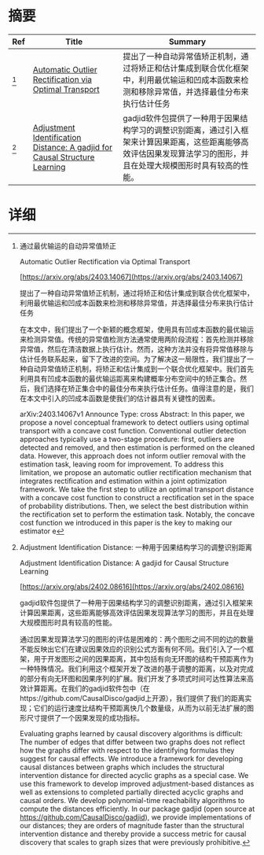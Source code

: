 # 摘要

| Ref | Title | Summary |
| --- | --- | --- |
| [^1] | [Automatic Outlier Rectification via Optimal Transport](https://arxiv.org/abs/2403.14067) | 提出了一种自动异常值矫正机制，通过将矫正和估计集成到联合优化框架中，利用最优输运和凹成本函数来检测和移除异常值，并选择最佳分布来执行估计任务 |
| [^2] | [Adjustment Identification Distance: A gadjid for Causal Structure Learning](https://arxiv.org/abs/2402.08616) | gadjid软件包提供了一种用于因果结构学习的调整识别距离，通过引入框架来计算因果距离，这些距离能够高效评估因果发现算法学习的图形，并且在处理大规模图形时具有较高的性能。 |

# 详细

[^1]: 通过最优输运的自动异常值矫正

    Automatic Outlier Rectification via Optimal Transport

    [https://arxiv.org/abs/2403.14067](https://arxiv.org/abs/2403.14067)

    提出了一种自动异常值矫正机制，通过将矫正和估计集成到联合优化框架中，利用最优输运和凹成本函数来检测和移除异常值，并选择最佳分布来执行估计任务

    

    在本文中，我们提出了一个新颖的概念框架，使用具有凹成本函数的最优输运来检测异常值。传统的异常值检测方法通常使用两阶段流程：首先检测并移除异常值，然后在清洁数据上执行估计。然而，这种方法并没有将异常值移除与估计任务联系起来，留下了改进的空间。为了解决这一局限性，我们提出了一种自动异常值矫正机制，将矫正和估计集成到一个联合优化框架中。我们首先利用具有凹成本函数的最优输运距离来构建概率分布空间中的矫正集合。然后，我们选择在矫正集合中的最佳分布来执行估计任务。值得注意的是，我们在本文中引入的凹成本函数是使我们的估计器具有关键性的因素。

    arXiv:2403.14067v1 Announce Type: cross  Abstract: In this paper, we propose a novel conceptual framework to detect outliers using optimal transport with a concave cost function. Conventional outlier detection approaches typically use a two-stage procedure: first, outliers are detected and removed, and then estimation is performed on the cleaned data. However, this approach does not inform outlier removal with the estimation task, leaving room for improvement. To address this limitation, we propose an automatic outlier rectification mechanism that integrates rectification and estimation within a joint optimization framework. We take the first step to utilize an optimal transport distance with a concave cost function to construct a rectification set in the space of probability distributions. Then, we select the best distribution within the rectification set to perform the estimation task. Notably, the concave cost function we introduced in this paper is the key to making our estimator e
    
[^2]: Adjustment Identification Distance: 一种用于因果结构学习的调整识别距离

    Adjustment Identification Distance: A gadjid for Causal Structure Learning

    [https://arxiv.org/abs/2402.08616](https://arxiv.org/abs/2402.08616)

    gadjid软件包提供了一种用于因果结构学习的调整识别距离，通过引入框架来计算因果距离，这些距离能够高效评估因果发现算法学习的图形，并且在处理大规模图形时具有较高的性能。

    

    通过因果发现算法学习的图形的评估是困难的：两个图形之间不同的边的数量不能反映出它们在建议因果效应的识别公式方面有何不同。我们引入了一个框架，用于开发图形之间的因果距离，其中包括有向无环图的结构干预距离作为一种特殊情况。我们利用这个框架开发了改进的基于调整的距离，以及对完成的部分有向无环图和因果序列的扩展。我们开发了多项式时间可达性算法来高效计算距离。在我们的gadjid软件包中（在https://github.com/CausalDisco/gadjid上开源），我们提供了我们的距离实现；它们的运行速度比结构干预距离快几个数量级，从而为以前无法扩展的图形尺寸提供了一个因果发现的成功指标。

    Evaluating graphs learned by causal discovery algorithms is difficult: The number of edges that differ between two graphs does not reflect how the graphs differ with respect to the identifying formulas they suggest for causal effects. We introduce a framework for developing causal distances between graphs which includes the structural intervention distance for directed acyclic graphs as a special case. We use this framework to develop improved adjustment-based distances as well as extensions to completed partially directed acyclic graphs and causal orders. We develop polynomial-time reachability algorithms to compute the distances efficiently. In our package gadjid (open source at https://github.com/CausalDisco/gadjid), we provide implementations of our distances; they are orders of magnitude faster than the structural intervention distance and thereby provide a success metric for causal discovery that scales to graph sizes that were previously prohibitive.
    

